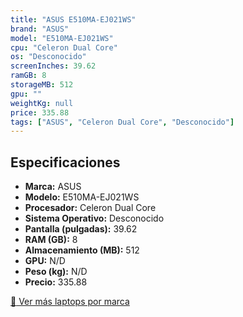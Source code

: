 ```yaml
---
title: "ASUS E510MA-EJ021WS"
brand: "ASUS"
model: "E510MA-EJ021WS"
cpu: "Celeron Dual Core"
os: "Desconocido"
screenInches: 39.62
ramGB: 8
storageMB: 512
gpu: ""
weightKg: null
price: 335.88
tags: ["ASUS", "Celeron Dual Core", "Desconocido"]
---
```

## Especificaciones

- **Marca:** ASUS
- **Modelo:** E510MA-EJ021WS
- **Procesador:** Celeron Dual Core
- **Sistema Operativo:** Desconocido
- **Pantalla (pulgadas):** 39.62
- **RAM (GB):** 8
- **Almacenamiento (MB):** 512
- **GPU:** N/D
- **Peso (kg):** N/D
- **Precio:** 335.88

[:rocket: Ver más laptops por marca](/brand/asus)

